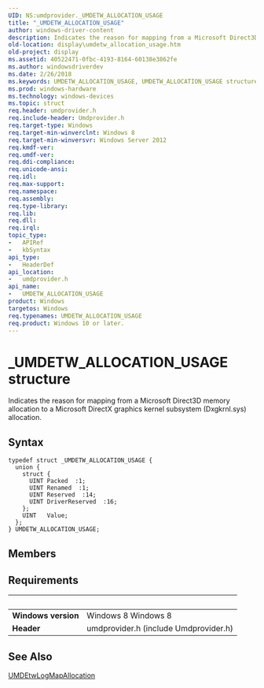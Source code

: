 ```yaml
---
UID: NS:umdprovider._UMDETW_ALLOCATION_USAGE
title: "_UMDETW_ALLOCATION_USAGE"
author: windows-driver-content
description: Indicates the reason for mapping from a Microsoft Direct3D memory allocation to a Microsoft DirectX graphics kernel subsystem (Dxgkrnl.sys) allocation.
old-location: display\umdetw_allocation_usage.htm
old-project: display
ms.assetid: 40522471-0fbc-4193-8164-60138e3862fe
ms.author: windowsdriverdev
ms.date: 2/26/2018
ms.keywords: UMDETW_ALLOCATION_USAGE, UMDETW_ALLOCATION_USAGE structure [Display Devices], _UMDETW_ALLOCATION_USAGE, display.umdetw_allocation_usage, umdprovider/UMDETW_ALLOCATION_USAGE
ms.prod: windows-hardware
ms.technology: windows-devices
ms.topic: struct
req.header: umdprovider.h
req.include-header: Umdprovider.h
req.target-type: Windows
req.target-min-winverclnt: Windows 8
req.target-min-winversvr: Windows Server 2012
req.kmdf-ver: 
req.umdf-ver: 
req.ddi-compliance: 
req.unicode-ansi: 
req.idl: 
req.max-support: 
req.namespace: 
req.assembly: 
req.type-library: 
req.lib: 
req.dll: 
req.irql: 
topic_type:
-	APIRef
-	kbSyntax
api_type:
-	HeaderDef
api_location:
-	umdprovider.h
api_name:
-	UMDETW_ALLOCATION_USAGE
product: Windows
targetos: Windows
req.typenames: UMDETW_ALLOCATION_USAGE
req.product: Windows 10 or later.
---
```


# _UMDETW_ALLOCATION_USAGE structure
Indicates the reason for mapping from a Microsoft Direct3D  memory allocation to a Microsoft DirectX graphics kernel subsystem (Dxgkrnl.sys) allocation.

## Syntax
````
typedef struct _UMDETW_ALLOCATION_USAGE {
  union {
    struct {
      UINT Packed  :1;
      UINT Renamed  :1;
      UINT Reserved  :14;
      UINT DriverReserved  :16;
    };
    UINT   Value;
  };
} UMDETW_ALLOCATION_USAGE;
````

## Members



## Requirements
| &nbsp; | &nbsp; |
| ---- |:---- |
| **Windows version** | Windows 8 Windows 8 |
| **Header** | umdprovider.h (include Umdprovider.h) |

## See Also

<a href="..\umdprovider\nf-umdprovider-umdetwlogmapallocation.md">UMDEtwLogMapAllocation</a>